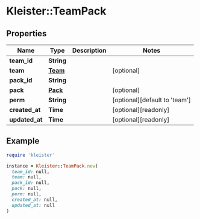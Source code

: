 # Kleister::TeamPack

## Properties

| Name | Type | Description | Notes |
| ---- | ---- | ----------- | ----- |
| **team_id** | **String** |  |  |
| **team** | [**Team**](Team.md) |  | [optional] |
| **pack_id** | **String** |  |  |
| **pack** | [**Pack**](Pack.md) |  | [optional] |
| **perm** | **String** |  | [optional][default to &#39;team&#39;] |
| **created_at** | **Time** |  | [optional][readonly] |
| **updated_at** | **Time** |  | [optional][readonly] |

## Example

```ruby
require 'kleister'

instance = Kleister::TeamPack.new(
  team_id: null,
  team: null,
  pack_id: null,
  pack: null,
  perm: null,
  created_at: null,
  updated_at: null
)
```

